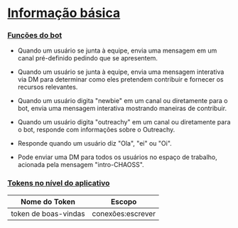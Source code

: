 # [Informação básica](https://github.com/chaoss/chaoss-slack-bot/wiki/Basic-Information#basic-information)

### [Funções do bot](https://github.com/chaoss/chaoss-slack-bot/wiki/Basic-Information#basic-information)

- Quando um usuário se junta à equipe, envia uma mensagem em um canal pré-definido pedindo que se apresentem.

- Quando um usuário se junta à equipe, envia uma mensagem interativa via DM para determinar como eles pretendem contribuir e fornecer os recursos relevantes.

- Quando um usuário digita "newbie" em um canal ou diretamente para o bot, envia uma mensagem interativa mostrando maneiras de contribuir.

- Quando um usuário digita "outreachy" em um canal ou diretamente para o bot, responde com informações sobre o Outreachy.

- Responde quando um usuário diz "Ola", "ei" ou "Oi".

- Pode enviar uma DM para todos os usuários no espaço de trabalho, acionada pela mensagem "intro-CHAOSS".

### [Tokens no nível do aplicativo](https://github.com/chaoss/chaoss-slack-bot/wiki/Basic-Information#basic-information)

| Nome do Token   | Escopo            |
| ---------------- | ----------------- |
| token de boas-vindas   | conexões:escrever |
